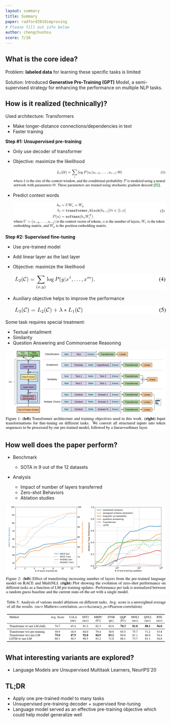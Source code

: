 ```yaml
---
layout: summary
title: Summary
paper: radford2018improving
# Please fill out info below
author: chengchunhsu
score: 7/10
---
```



## What is the core idea?

Problem: **labeled data** for learning these speciﬁc tasks is limited

Solution: Introduced **Generative Pre-Training (GPT)** Model, a semi-supervised strategy for enhancing the performance on multiple NLP tasks.



## How is it realized (technically)?

Used architecture: Transformers

- Make longer-distance connections/dependencies in text
- Faster training



**Step #1: Unsupervised pre-training**

- Only use decoder of transformer

- Objective: maximize the likelihood

  ![1](radford2018improving_2_1.png)

- Predict context words

  ![2](radford2018improving_2_2.png)



**Step #2: Supervised fine-tuning**

- Use pre-trained model

- Add linear layer as the last layer

- Objective: maximize the likelihood

  ![3](radford2018improving_2_3.png)

- Auxiliary objective helps to improve the performance

  ![4](radford2018improving_2_4.png)



Some task requires special treatment:

- Textual entailment
- Similarity
- Question Answering and Commonsense Reasoning

![5](radford2018improving_2_5.png)



## How well does the paper perform?



- Benchmark
  - SOTA in 9 out of the 12 datasets



- Analysis
  - Impact of number of layers transferred
  - Zero-shot Behaviors
  - Ablation studies

![6](radford2018improving_2_6.png)

![7](radford2018improving_2_7.png)



## What interesting variants are explored?

- Language Models are Unsupervised Multitask Learners, NeurIPS'20

  



## TL;DR
* Apply one pre-trained model to many tasks
* Unsupervised pre-training decoder + supervised fine-tuning
* Language model served as an effective pre-training objective which could help model generalize well
